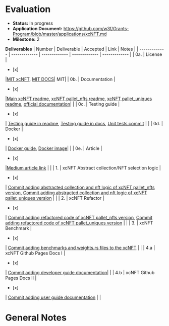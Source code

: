 # Evaluation

- **Status:** In progress
- **Application Document:** https://github.com/w3f/Grants-Program/blob/master/applications/xcNFT.md
- **Milestone:** 2

**Deliverables**
| Number | Deliverable | Accepted | Link | Notes |
| ------------- | ------------- | ------------- | ------------- | ------------- |
| 0a. | License | <ul><li>[x] </li></ul> |[MIT xcNFT](https://github.com/paraspell-research/xcnft-pallet/blob/main/LICENSE), [MIT DOCS](https://github.com/paraspell-research/xcnft-docs/blob/main/LICENSE)| MIT| 
| 0b.  | Documentation | <ul><li>[x] </li></ul> |[Main xcNFT readme](https://github.com/paraspell-research/xcnft-pallet/blob/main/README.md), [xcNFT pallet_nfts readme](https://github.com/paraspell-research/xcnft-pallet/tree/main/xcnft-pallet_nfts), [xcNFT pallet_uniques readme](https://github.com/paraspell-research/xcnft-pallet/blob/main/xcnft-pallet_uniques/README.md), [official documentation](https://paraspell-research.github.io/xcnft-docs/)|  | 
| 0c.  | Testing guide | <ul><li>[x] </li></ul> | [Testing guide in readme](https://github.com/paraspell-research/xcnft-pallet/blob/main/README.md#testing-pallet-functionality-), [Testing guide in docs](https://paraspell-research.github.io/xcnft-docs/implementation-guide/introduction.html#testing-pallet-functionality-%F0%9F%94%8E), [Unit tests commit](https://github.com/paraspell-research/xcnft-pallet/commit/c6682ecdf2fe9fdc51a678b028d77a0a4e33efa6) |  | 
| 0d.  | Docker | <ul><li>[x] </li></ul> | [Docker guide](https://github.com/paraspell-research/xcnft-pallet/blob/main/README.md#dockerized-local-testnet-build), [Docker image](https://github.com/paraspell-research/xcnft-pallet/blob/main/Dockerfile)|  | 
| 0e. | Article | <ul><li>[x] </li></ul> |[Medium article link](https://medium.com/@dudo50/pallet-agnostic-cross-chain-nft-pallet-for-polkadot-paraverse-10a18a31b8ea) |  | 
| 1. | xcNFT Abstract collection/NFT selection logic | <ul><li>[x] </li></ul> | [Commit adding abstracted collection and nft logic of xcNFT pallet_nfts version](https://github.com/paraspell-research/xcnft-pallet/commit/99a1202fd258c5bc085e4f200af4475b3690bd18), [Commit adding abstracted collection and nft logic of xcNFT pallet_uniques version](https://github.com/paraspell-research/xcnft-pallet/commit/447c7fc9bb84c47ab5a0f2171e4306270dfa67f5) |  | 
| 2. | xcNFT Refactor | <ul><li>[x] </li></ul> | [Commit adding refactored code of xcNFT pallet_nfts version](https://github.com/paraspell-research/xcnft-pallet/commit/99a1202fd258c5bc085e4f200af4475b3690bd18), [Commit adding refactored code of xcNFT pallet_uniques version](https://github.com/paraspell-research/xcnft-pallet/commit/447c7fc9bb84c47ab5a0f2171e4306270dfa67f5) |  | 
| 3. | xcNFT Benchmark | <ul><li>[x] </li></ul> | [Commit adding benchmarks and weights.rs files to the xcNFT](https://github.com/paraspell-research/xcnft-pallet/commit/62d30f13f3619532c0070f07882f27b3948d54d7) |  | 
| 4.a | xcNFT Github Pages Docs I | <ul><li>[x] </li></ul> | [Commit adding developer guide documentation](https://github.com/paraspell-research/xcnft-docs/commit/cfad76685843cea4ec0777bea33ea08dc4388b83)|  | 
| 4.b | xcNFT Github Pages Docs II | <ul><li>[x] </li></ul> | [Commit adding user guide documentation](https://github.com/paraspell-research/xcnft-docs/commit/58cb122c13675c23332c13bfd182ef63c6678228) |  | 

# General Notes

